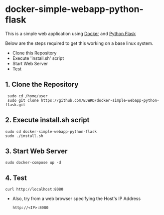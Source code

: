 # docker-simple-webapp-python-flask
This is a simple web application using [Docker](https://www.docker.com/) and [Python Flask](http://flask.pocoo.org/)

  Below are the steps required to get this working on a base linux system.
  
  - Clone this Repository
  - Execute 'install.sh' script
  - Start Web Server
  - Test
   
## 1. Clone the Repository

     sudo cd /home/user
     sudo git clone https://github.com/BJWRD/docker-simple-webapp-python-flask.git

   
## 2. Execute install.sh script

    sudo cd docker-simple-webapp-python-flask
    sudo ./install.sh

## 3. Start Web Server

    sudo docker-compose up -d
    
## 4. Test

    curl http://localhost:8080
    
- Also, try from a web browser specifying the Host's IP Address

      http://<IP>:8080
  
